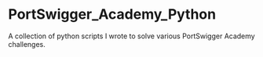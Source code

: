# PortSwigger_Academy_Python
A collection of python scripts I wrote to solve various PortSwigger Academy challenges.
